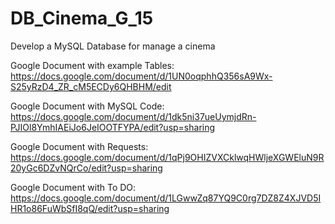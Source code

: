# DB_Cinema_G_15
Develop a MySQL Database for manage a cinema

Google Document with example Tables:  https://docs.google.com/document/d/1UN0oqphhQ356sA9Wx-S25yRzD4_ZR_cM5ECDy6QHBHM/edit

Google Document with MySQL Code: https://docs.google.com/document/d/1dk5ni37ueUymjdRn-PJIOl8YmhIAEiJo6JeIOOTFYPA/edit?usp=sharing 

Google Document with Requests:  https://docs.google.com/document/d/1qPj9OHIZVXCklwqHWljeXGWEluN9R20yGc6DZvNQrCo/edit?usp=sharing

Google Document with To DO: https://docs.google.com/document/d/1LGwwZq87YQ9C0rg7DZ8Z4XJVD5IHR1o86FuWbSfI8qQ/edit?usp=sharing
